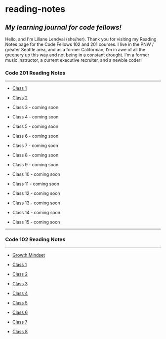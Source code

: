 # **reading-notes**

## *My learning journal for code fellows!*

Hello, and I'm Liliane Lendvai (she/her). Thank you for visiting my Reading Notes page for the Code Fellows 102 and 201 courses. I live in the PNW / greater Seattle area, and as a former Californian, I'm in awe of all the greenery up this way and not being in a constant drought. I'm a former music instructor, a current executive recruiter, and a newbie coder!

### **Code 201 Reading Notes**

---

- [Class 1](class-01.md)

- [Class 2](class-02.md)

- Class 3 - coming soon

- Class 4 - coming soon

- Class 5 - coming soon

- Class 6 - coming soon

- Class 7 - coming soon

- Class 8 - coming soon

- Class 9 - coming soon

- Class 10 - coming soon

- Class 11 - coming soon

- Class 12 - coming soon

- Class 13 - coming soon

- Class 14 - coming soon

- Class 15 - coming soon

---

### **Code 102 Reading Notes**

---

- [Growth Mindset](growthmindset.md)

- [Class 1](class1.md)

- [Class 2](class2.md)

- [Class 3](class3.md)

- [Class 4](class4.md)

- [Class 5](class5.md)

- [Class 6](class6.md)

- [Class 7](class7.md)

- [Class 8](class8.md)
